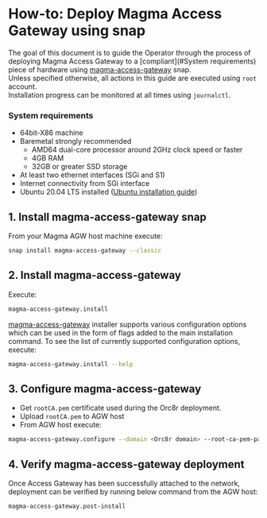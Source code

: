 # How-to: Deploy Magma Access Gateway using snap

The goal of this document is to guide the Operator through the process of deploying 
Magma Access Gateway to a [compliant](#System requirements) piece of hardware using 
[magma-access-gateway](https://snapcraft.io/magma-access-gateway) snap.<br>
Unless specified otherwise, all actions in this guide are executed using `root` account.<br>
Installation progress can be monitored at all times using `journalctl`.

### System requirements

- 64bit-X86 machine
- Baremetal strongly recommended
  - AMD64 dual-core processor around 2GHz clock speed or faster
  - 4GB RAM
  - 32GB or greater SSD storage
- At least two ethernet interfaces (SGi and S1)
- Internet connectivity from SGi interface
- Ubuntu 20.04 LTS installed
  ([Ubuntu installation guide](https://help.ubuntu.com/lts/installation-guide/amd64/index.html))

## 1. Install magma-access-gateway snap

From your Magma AGW host machine execute:

```bash
snap install magma-access-gateway --classic
```

## 2. Install magma-access-gateway

Execute:

```bash
magma-access-gateway.install
```

[magma-access-gateway](https://snapcraft.io/magma-access-gateway) installer supports various 
configuration options which can be used in the form of flags added to the main installation 
command. To see the list of currently supported configuration options, execute:

```bash
magma-access-gateway.install --help
```

## 3. Configure magma-access-gateway

- Get `rootCA.pem` certificate used during the Orc8r deployment.
- Upload `rootCA.pem` to AGW host
- From AGW host execute:

```bash
magma-access-gateway.configure --domain <Orc8r domain> --root-ca-pem-path <path to Root CA PEM>
```

## 4. Verify magma-access-gateway deployment

Once Access Gateway has been successfully attached to the network, deployment can be verified 
by running below command from the AGW host:

```bash
magma-access-gateway.post-install
```

